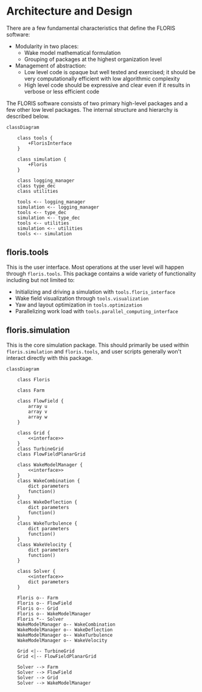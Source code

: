 
# Architecture and Design

There are a few fundamental characteristics that define the FLORIS software:

- Modularity in two places:
    - Wake model mathematical formulation
    - Grouping of packages at the highest organization level
- Management of abstraction:
    - Low level code is opaque but well tested and exercised; it should be very computationally
        efficient with low algorithmic complexity
    - High level code should be expressive and clear even if it results in verbose or less
        efficient code

The FLORIS software consists of two primary high-level packages and a few other low level
packages. The internal structure and hierarchy is described below.

```{mermaid}
classDiagram

    class tools {
        +FlorisInterface
    }

    class simulation {
        +Floris
    }

    class logging_manager
    class type_dec
    class utilities

    tools <-- logging_manager
    simulation <-- logging_manager
    tools <-- type_dec
    simulation <-- type_dec
    tools <-- utilities
    simulation <-- utilities
    tools <-- simulation
```

## floris.tools

This is the user interface. Most operations at the user level will happen through `floris.tools`.
This package contains a wide variety of functionality including but not limited to:

- Initializing and driving a simulation with `tools.floris_interface`
- Wake field visualization through `tools.visualization`
- Yaw and layout optimization in `tools.optimization`
- Parallelizing work load with `tools.parallel_computing_interface`

## floris.simulation

This is the core simulation package. This should primarily be used within `floris.simulation` and
`floris.tools`, and user scripts generally won't interact directly with this package.

```{mermaid}
classDiagram

    class Floris

    class Farm

    class FlowField {
        array u
        array v
        array w
    }

    class Grid {
        <<interface>>
    }
    class TurbineGrid
    class FlowFieldPlanarGrid

    class WakeModelManager {
        <<interface>>
    }
    class WakeCombination {
        dict parameters
        function()
    }
    class WakeDeflection {
        dict parameters
        function()
    }
    class WakeTurbulence {
        dict parameters
        function()
    }
    class WakeVelocity {
        dict parameters
        function()
    }

    class Solver {
        <<interface>>
        dict parameters
    }

    Floris o-- Farm
    Floris o-- FlowField
    Floris o-- Grid
    Floris o-- WakeModelManager
    Floris *-- Solver
    WakeModelManager o-- WakeCombination
    WakeModelManager o-- WakeDeflection
    WakeModelManager o-- WakeTurbulence
    WakeModelManager o-- WakeVelocity

    Grid <|-- TurbineGrid
    Grid <|-- FlowFieldPlanarGrid

    Solver --> Farm
    Solver --> FlowField
    Solver --> Grid
    Solver --> WakeModelManager
```

